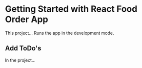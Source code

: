 # Getting Started with React Food Order App

This project... Runs the app in the development mode.

## Add ToDo's

In the project...


